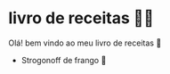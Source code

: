 # livro de receitas :man_cook:

Olá! bem vindo ao meu livro de receitas  :wave:

- Strogonoff de frango :chicken:

  

